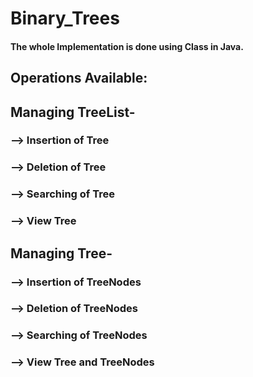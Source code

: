 # Binary_Trees

#### The whole Implementation is done using Class in Java.

## Operations Available:


## Managing TreeList-
 ### --> Insertion of Tree 
 ### --> Deletion of Tree
 ### --> Searching of Tree
 ### --> View Tree


## Managing Tree-
 ### --> Insertion of TreeNodes
 ### --> Deletion of TreeNodes
 ### --> Searching of TreeNodes
 ### --> View Tree and TreeNodes

